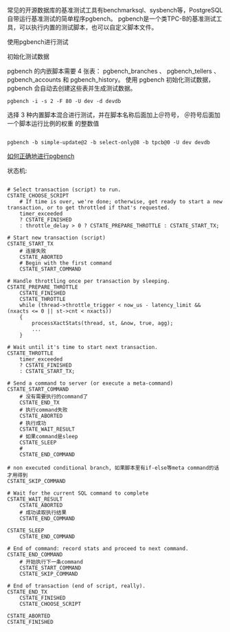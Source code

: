 常见的开源数据库的基准测试工具有benchmarksql、sysbench等，PostgreSQL自带运行基准测试的简单程序pgbench。
pgbench是一个类TPC-B的基准测试工具，可以执行内置的测试脚本，也可以自定义脚本文件。

使用pgbench进行测试

初始化测试数据

pgbench 的内嵌脚本需要 4 张表： pgbench_branches 、 pgbench_tellers 、 pgbench_accounts
和 pgbench_history。 使用 pgbench 初始化测试数据， pgbench 会自动去创建这些表并生成测试数据。

```shell script
pgbench -i -s 2 -F 80 -U dev -d devdb
```

选择 3 种内置脚本混合进行测试，并在脚本名称后面加上＠符号， ＠符号后面加一个脚本运行比例的权重 的整数值

```shell script

pgbench -b simple-update@2 -b select-only@8 -b tpcb@0 -U dev devdb

```

[如何正确地进行pgbench](https://www.jianshu.com/p/b0c0ef9d2f66)

状态机:

```

# Select transaction (script) to run.
CSTATE_CHOOSE_SCRIPT
	# If time is over, we're done; otherwise, get ready to start a new transaction, or to get throttled if that's requested.
	timer_exceeded 
	? CSTATE_FINISHED 
	: throttle_delay > 0 ? CSTATE_PREPARE_THROTTLE : CSTATE_START_TX;

# Start new transaction (script)
CSTATE_START_TX
	# 连接失败
	CSTATE_ABORTED
	# Begin with the first command
	CSTATE_START_COMMAND
	
# Handle throttling once per transaction by sleeping.
CSTATE_PREPARE_THROTTLE
	CSTATE_FINISHED
	CSTATE_THROTTLE
	while (thread->throttle_trigger < now_us - latency_limit && (nxacts <= 0 || st->cnt < nxacts))
	{
		processXactStats(thread, st, &now, true, agg);
		...
	}

# Wait until it's time to start next transaction.
CSTATE_THROTTLE
	timer_exceeded 
	? CSTATE_FINISHED 
	: CSTATE_START_TX;

# Send a command to server (or execute a meta-command)
CSTATE_START_COMMAND
	# 没有需要执行的command了
	CSTATE_END_TX
	# 执行command失败
	CSTATE_ABORTED
	# 执行成功
	CSTATE_WAIT_RESULT
	# 如果command是sleep
	CSTATE_SLEEP
	# 
	CSTATE_END_COMMAND

# non executed conditional branch, 如果脚本里有if-else等meta command的话才用得到
CSTATE_SKIP_COMMAND

# Wait for the current SQL command to complete
CSTATE_WAIT_RESULT
	CSTATE_ABORTED
	# 成功读取执行结果
	CSTATE_END_COMMAND

CSTATE_SLEEP
	CSTATE_END_COMMAND
	
# End of command: record stats and proceed to next command.
CSTATE_END_COMMAND
	# 开始执行下一条command
	CSTATE_START_COMMAND
	CSTATE_SKIP_COMMAND

# End of transaction (end of script, really).
CSTATE_END_TX
	CSTATE_FINISHED
	CSTATE_CHOOSE_SCRIPT

CSTATE_ABORTED
CSTATE_FINISHED


```